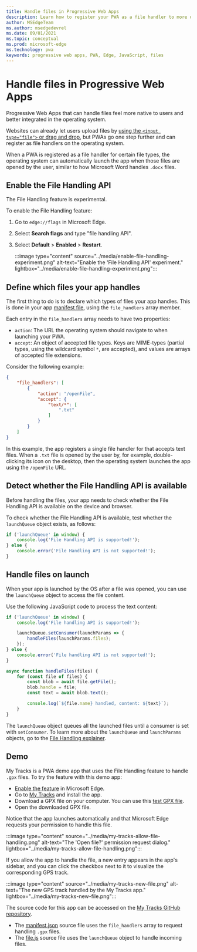 ```yaml
---
title: Handle files in Progressive Web Apps
description: Learn how to register your PWA as a file handler to more deeply integrate it in the operating system.
author: MSEdgeTeam
ms.author: msedgedevrel
ms.date: 09/01/2021
ms.topic: conceptual
ms.prod: microsoft-edge
ms.technology: pwa
keywords: progressive web apps, PWA, Edge, JavaScript, files
---
```

# Handle files in Progressive Web Apps

Progressive Web Apps that can handle files feel more native to users and better integrated in the operating system.

Websites can already let users upload files by [using the `<input type="file">` or drag and drop](https://developer.mozilla.org/docs/Web/API/File/Using_files_from_web_applications), but PWAs go one step further and can register as file handlers on the operating system.

When a PWA is registered as a file handler for certain file types, the operating system can automatically launch the app when those files are opened by the user, similar to how Microsoft Word handles `.docx` files.


<!-- ====================================================================== -->
## Enable the File Handling API

The File Handling feature is experimental.

To enable the File Handling feature:

1.  Go to `edge://flags` in Microsoft Edge.
1.  Select **Search flags** and type "file handling API".
1.  Select **Default** > **Enabled** > **Restart**.

    :::image type="content" source="../media/enable-file-handling-experiment.png" alt-text="Enable the 'File Handling API' experiment." lightbox="../media/enable-file-handling-experiment.png":::


<!-- ====================================================================== -->
## Define which files your app handles

The first thing to do is to declare which types of files your app handles. This is done in your app [manifest file](./web-app-manifests.md), using the `file_handlers` array member.

Each entry in the `file_handlers` array needs to have two properties:

*  `action`: The URL the operating system should navigate to when launching your PWA.
*  `accept`: An object of accepted file types. Keys are MIME-types (partial types, using the wildcard symbol `*`, are accepted), and values are arrays of accepted file extensions.

Consider the following example:

```json
{
    "file_handlers": [
        {
            "action": "/openFile",
            "accept": {
                "text/*": [
                    ".txt"
                ]
            }
        }
    ]
}
```

In this example, the app registers a single file handler for that accepts text files. When a `.txt` file is opened by the user by, for example, double-clicking its icon on the desktop, then the operating system launches the app using the `/openFile` URL.


<!-- ====================================================================== -->
## Detect whether the File Handling API is available

Before handling the files, your app needs to check whether the File Handling API is available on the device and browser.

To check whether the File Handling API is available, test whether the `launchQueue` object exists, as follows:

```javascript
if ('launchQueue' in window) {
    console.log('File Handling API is supported!');
} else {
    console.error('File Handling API is not supported!');
}
```


<!-- ====================================================================== -->
## Handle files on launch

When your app is launched by the OS after a file was opened, you can use the `launchQueue` object to access the file content.

Use the following JavaScript code to process the text content:

```javascript
if ('launchQueue' in window) {
    console.log('File handling API is supported!');

    launchQueue.setConsumer(launchParams => {
        handleFiles(launchParams.files);
    });
} else {
    console.error('File handling API is not supported!');
}

async function handleFiles(files) {
    for (const file of files) {
        const blob = await file.getFile();
        blob.handle = file;
        const text = await blob.text();

        console.log(`${file.name} handled, content: ${text}`);
    }
}
```

The `launchQueue` object queues all the launched files until a consumer is set with `setConsumer`. To learn more about the `launchQueue` and `launchParams` objects, go to the [File Handling explainer](https://github.com/WICG/file-handling/blob/main/explainer.md#launch).


<!-- ====================================================================== -->
## Demo

My Tracks is a PWA demo app that uses the File Handling feature to handle `.gpx` files. To try the feature with this demo app:

*  [Enable the feature](#enable-the-file-handling-api) in Microsoft Edge.
*  Go to [My Tracks][MyTracksDemoApp] and install the app.
*  Download a GPX file on your computer. You can use this [test GPX file][TestGPXFile].
*  Open the downloaded GPX file.

Notice that the app launches automatically and that Microsoft Edge requests your permission to handle this file.

:::image type="content" source="../media/my-tracks-allow-file-handling.png" alt-text="The 'Open file?' permission request dialog." lightbox="../media/my-tracks-allow-file-handling.png":::

If you allow the app to handle the file, a new entry appears in the app's sidebar, and you can click the checkbox next to it to visualize the corresponding GPS track.

:::image type="content" source="../media/my-tracks-new-file.png" alt-text="The new GPS track handled by the My Tracks app." lightbox="../media/my-tracks-new-file.png":::

The source code for this app can be accessed on the [My Tracks GitHub repository][MyTracksDemoAppGitHub].

* The [manifest.json][MyTracksDemoAppManifestJsonFile] source file uses the `file_handlers` array to request handling `.gpx` files.
* The [file.js][MyTracksDemoAppFileJsFile] source file uses the `launchQueue` object to handle incoming files.


<!-- ====================================================================== -->
<!-- links -->
[MyTracksDemoApp]: https://captainbrosset.github.io/mytracks/ "My Tracks"
[MyTracksDemoAppGitHub]: https://github.com/captainbrosset/mytracks "Sample web app to demonstrate PWA desktop features | GitHub"
[TestGPXFile]: https://www.visugpx.com/download.php?id=okB1eM4fzj
[MyTracksDemoAppManifestJsonFile]: https://github.com/captainbrosset/mytracks/blob/main/mytracks/manifest.json
[MyTracksDemoAppFileJsFile]: https://github.com/captainbrosset/mytracks/blob/main/src/file.js
